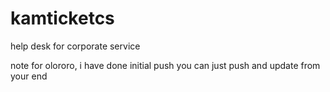 # kamticketcs
help desk for corporate service


note for olororo, i have done initial push you can just push and update from your end
